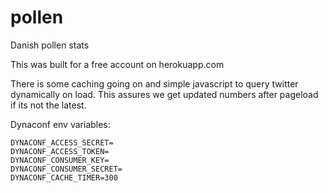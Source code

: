 # pollen
Danish pollen stats

This was built for a free account on herokuapp.com

There is some caching going on and simple javascript to query twitter dynamically on load. 
This assures we get updated numbers after pageload if its not the latest.

Dynaconf env variables:
```
DYNACONF_ACCESS_SECRET=
DYNACONF_ACCESS_TOKEN=
DYNACONF_CONSUMER_KEY=
DYNACONF_CONSUMER_SECRET=
DYNACONF_CACHE_TIMER=300
```